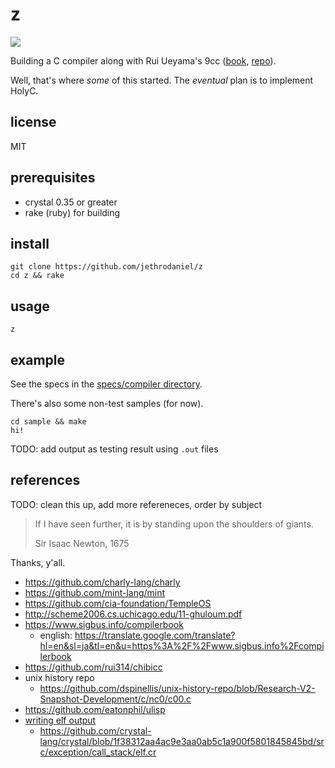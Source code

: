 # z

![](https://github.com/jethrodaniel/z/workflows/ci/badge.svg)

Building a C compiler along with Rui Ueyama's 9cc ([book][9cc-book], [repo][9cc]).

Well, that's where _some_ of this started. The _eventual_ plan is to implement
HolyC.

## license

MIT

## prerequisites

- crystal 0.35 or greater
- rake (ruby) for building

## install

```
git clone https://github.com/jethrodaniel/z
cd z && rake
```

## usage

```
z
```

## example

See the specs in the [specs/compiler directory](specs/compiler).

There's also some non-test samples (for now).

```
cd sample && make
hi!
```

TODO: add output as testing result using `.out` files

## references

TODO: clean this up, add more refereneces, order by subject

> If I have seen further, it is by standing upon the shoulders of giants.
>
> Sir Isaac Newton, 1675

Thanks, y'all.

- https://github.com/charly-lang/charly
- https://github.com/mint-lang/mint
- https://github.com/cia-foundation/TempleOS
- http://scheme2006.cs.uchicago.edu/11-ghuloum.pdf
- https://www.sigbus.info/compilerbook
  - english: https://translate.google.com/translate?hl=en&sl=ja&tl=en&u=https%3A%2F%2Fwww.sigbus.info%2Fcompilerbook
- https://github.com/rui314/chibicc
- unix history repo
  - https://github.com/dspinellis/unix-history-repo/blob/Research-V2-Snapshot-Development/c/nc0/c00.c
- https://github.com/eatonphil/ulisp
- [writing elf output](https://github.com/lazear/lass/blob/66771edd7fa883e0620b3e00777320e6577f7f33/assembler.c#L53)
  - https://github.com/crystal-lang/crystal/blob/1f38312aa4ac9e3aa0ab5c1a900f5801845845bd/src/exception/call_stack/elf.cr

[9cc-book]: https://www.sigbus.info/compilerbook
[9cc]: https://github.com/rui314/chibicc
